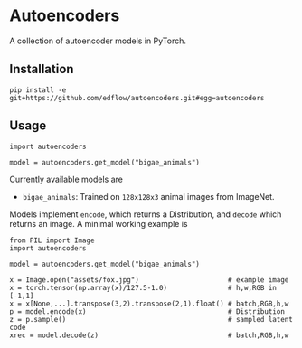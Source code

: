 # Autoencoders

A collection of autoencoder models in PyTorch.

## Installation

```
pip install -e git+https://github.com/edflow/autoencoders.git#egg=autoencoders
```

## Usage

```
import autoencoders

model = autoencoders.get_model("bigae_animals")
```

Currently available models are

- `bigae_animals`: Trained on `128x128x3` animal images from ImageNet.

Models implement `encode`, which returns a Distribution, and `decode` which
returns an image. A minimal working example is

```
from PIL import Image
import autoencoders

model = autoencoders.get_model("bigae_animals")

x = Image.open("assets/fox.jpg")                      # example image
x = torch.tensor(np.array(x)/127.5-1.0)               # h,w,RGB in [-1,1]
x = x[None,...].transpose(3,2).transpose(2,1).float() # batch,RGB,h,w
p = model.encode(x)                                   # Distribution
z = p.sample()                                        # sampled latent code
xrec = model.decode(z)                                # batch,RGB,h,w
```
